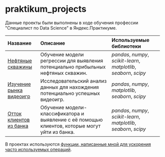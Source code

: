 # praktikum_projects
Данные проекты были выполнены в ходе обучения профессии "Специалист по Data Science" в Яндекс.Практикуме.

| Название | Описание | Используемые библиотеки | 
| :------- | :------- | :---------------------- |
| [Нефтяные скважины](oil) | Обучение модели регрессии для выявления потенциально прибыльных нефтяных скважин. | *pandas*, *numpy*, *scikit-learn*, *matplotlib*, *seaborn*, *scipy* |
| [Изучение рынка видеоигр](gamedev) | Исследовательский анализ данных для нахождения потенциально успешных видеоигр. | *pandas*, *numpy*, *matplotlib*, *seaborn*, *scipy* |
| [Отток клиентов из банка](churn) | Обучение модели-классификатора и выявление с её помощью клиентов, которые могут уйти из банка. | *pandas*, *numpy*, *scikit-learn*, *matplotlib*, *seaborn*, *scipy* |

В проектах используются [функции, написанные мной для ускорения часто используемых операций](https://github.com/IvanRychkov/helpers).